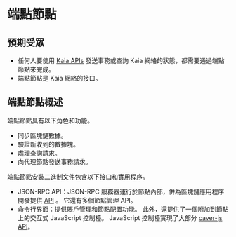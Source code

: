 # 端點節點

## 預期受眾<a id="intended-audience"></a>

- 任何人要使用 [Kaia APIs](../../references/json-rpc/klay/account-created) 發送事務或查詢 Kaia 網絡的狀態，都需要通過端點節點來完成。
- 端點節點是 Kaia 網絡的接口。

## 端點節點概述<a id="endpoint-node-overview"></a>

端點節點具有以下角色和功能。

- 同步區塊鏈數據。
- 驗證新收到的數據塊。
- 處理查詢請求。
- 向代理節點發送事務請求。

端點節點安裝二進制文件包含以下接口和實用程序。

- JSON-RPC API：JSON-RPC 服務器運行於節點內部，併為區塊鏈應用程序開發提供 [API](../../references/json-rpc/klay/account-created) 。 它還有多個節點管理 API。
- 命令行界面：提供賬戶管理和節點配置功能。 此外，還提供了一個附加到節點上的交互式 JavaScript 控制檯。 JavaScript 控制檯實現了大部分 [caver-js API](../../references/sdk/caver-js/caver-js.md)。





